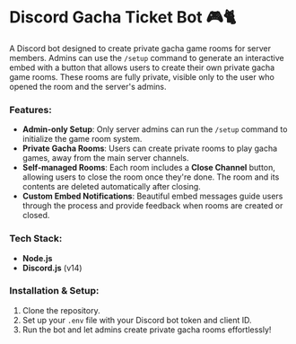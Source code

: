 # Discord Gacha Ticket Bot 🎮🐈

A Discord bot designed to create private gacha game rooms for server members. Admins can use the `/setup` command to generate an interactive embed with a button that allows users to create their own private gacha game rooms. These rooms are fully private, visible only to the user who opened the room and the server's admins.

### Features:
- **Admin-only Setup**: Only server admins can run the `/setup` command to initialize the game room system.
- **Private Gacha Rooms**: Users can create private rooms to play gacha games, away from the main server channels.
- **Self-managed Rooms**: Each room includes a **Close Channel** button, allowing users to close the room once they're done. The room and its contents are deleted automatically after closing.
- **Custom Embed Notifications**: Beautiful embed messages guide users through the process and provide feedback when rooms are created or closed.

### Tech Stack:
- **Node.js**
- **Discord.js** (v14)

### Installation & Setup:
1. Clone the repository.
2. Set up your `.env` file with your Discord bot token and client ID.
3. Run the bot and let admins create private gacha rooms effortlessly!
